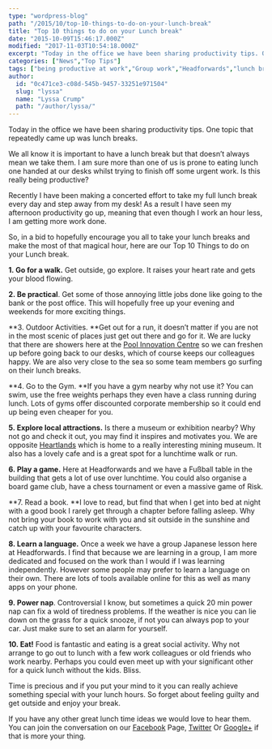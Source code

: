```yaml
---
type: "wordpress-blog"
path: "/2015/10/top-10-things-to-do-on-your-lunch-break"
title: "Top 10 things to do on your Lunch break"
date: "2015-10-09T15:46:17.000Z"
modified: "2017-11-03T10:54:18.000Z"
excerpt: "Today in the office we have been sharing productivity tips. One topic that repeatedly came up was lunch breaks. We all know it is important to have a lunch break but that doesn’t always mean we take them. I am sure more than one of us is prone to eating lunch one handed at our desks whilst trying …"
categories: ["News","Top Tips"]
tags: ["being productive at work","Group work","Headforwards","lunch breaks","lunch time","power nap","Productivity","top 10 tips","Top Tips","work life balance"]
author:
  id: "0c471ce3-c08d-545b-9457-33251e971504"
  slug: "lyssa"
  name: "Lyssa Crump"
  path: "/author/lyssa/"
---
```

Today in the office we have been sharing productivity tips. One topic that repeatedly came up was lunch breaks.

We all know it is important to have a lunch break but that doesn’t always mean we take them. I am sure more than one of us is prone to eating lunch one handed at our desks whilst trying to finish off some urgent work. Is this really being productive?

Recently I have been making a concerted effort to take my full lunch break every day and step away from my desk! As a result I have seen my afternoon productivity go up, meaning that even though I work an hour less, I am getting more work done.

So, in a bid to hopefully encourage you all to take your lunch breaks and make the most of that magical hour, here are our Top 10 Things to do on your Lunch break.

**1. Go for a walk.** Get outside, go explore. It raises your heart rate and gets your blood flowing.

**2. Be practical**. Get some of those annoying little jobs done like going to the bank or the post office. This will hopefully free up your evening and weekends for more exciting things.

**3. Outdoor Activities. **Get out for a run, it doesn’t matter if you are not in the most scenic of places just get out there and go for it. We are lucky that there are showers here at the [Pool Innovation Centre](http://www.cornwallinnovation.co.uk/pool-innovation-centre) so we can freshen up before going back to our desks, which of course keeps our colleagues happy. We are also very close to the sea so some team members go surfing on their lunch breaks.

**4. Go to the Gym. **If you have a gym nearby why not use it? You can swim, use the free weights perhaps they even have a class running during lunch. Lots of gyms offer discounted corporate membership so it could end up being even cheaper for you.

**5. Explore local attractions.** Is there a museum or exhibition nearby? Why not go and check it out, you may find it inspires and motivates you. We are opposite [Heartlands](http://www.heartlandscornwall.com/) which is home to a really interesting mining museum. It also has a lovely cafe and is a great spot for a lunchtime walk or run.

**6. Play a game.** Here at Headforwards and we have a Fußball table in the building that gets a lot of use over lunchtime. You could also organise a board game club, have a chess tournament or even a massive game of Risk.

**7\. Read a book. **I love to read, but find that when I get into bed at night with a good book I rarely get through a chapter before falling asleep. Why not bring your book to work with you and sit outside in the sunshine and catch up with your favourite characters.

**8. Learn a language.** Once a week we have a group Japanese lesson here at Headforwards. I find that because we are learning in a group, I am more dedicated and focused on the work than I would if I was learning independently. However some people may prefer to learn a language on their own. There are lots of tools available online for this as well as many apps on your phone.

**9. Power nap**. Controversial I know, but sometimes a quick 20 min power nap can fix a wold of tiredness problems. If the weather is nice you can lie down on the grass for a quick snooze, if not you can always pop to your car. Just make sure to set an alarm for yourself.

**10. Eat!** Food is fantastic and eating is a great social activity. Why not arrange to go out to lunch with a few work colleagues or old friends who work nearby. Perhaps you could even meet up with your significant other for a quick lunch without the kids. Bliss.

Time is precious and if you put your mind to it you can really achieve something special with your lunch hours. So forget about feeling guilty and get outside and enjoy your break.

If you have any other great lunch time ideas we would love to hear them. You can join the conversation on our [Facebook](https://www.facebook.com/headforwards/timeline/) Page, [Twitter](https://twitter.com/headforwards) Or [Google+](https://plus.google.com/+HeadforwardsCornwall/posts) if that is more your thing.
